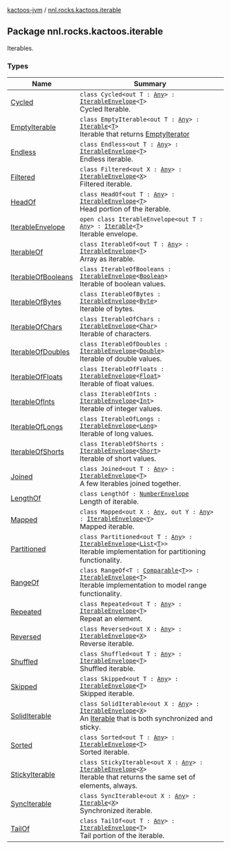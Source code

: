 [kactoos-jvm](../index.md) / [nnl.rocks.kactoos.iterable](./index.md)

## Package nnl.rocks.kactoos.iterable

Iterables.

### Types

| Name | Summary |
|---|---|
| [Cycled](-cycled/index.md) | `class Cycled<out T : `[`Any`](https://kotlinlang.org/api/latest/jvm/stdlib/kotlin/-any/index.html)`> : `[`IterableEnvelope`](-iterable-envelope/index.md)`<`[`T`](-cycled/index.md#T)`>`<br>Cycled Iterable. |
| [EmptyIterable](-empty-iterable/index.md) | `class EmptyIterable<out T : `[`Any`](https://kotlinlang.org/api/latest/jvm/stdlib/kotlin/-any/index.html)`> : `[`Iterable`](https://kotlinlang.org/api/latest/jvm/stdlib/kotlin.collections/-iterable/index.html)`<`[`T`](-empty-iterable/index.md#T)`>`<br>Iterable that returns [EmptyIterator](../nnl.rocks.kactoos.iterator/-empty-iterator/index.md) |
| [Endless](-endless/index.md) | `class Endless<out T : `[`Any`](https://kotlinlang.org/api/latest/jvm/stdlib/kotlin/-any/index.html)`> : `[`IterableEnvelope`](-iterable-envelope/index.md)`<`[`T`](-endless/index.md#T)`>`<br>Endless iterable. |
| [Filtered](-filtered/index.md) | `class Filtered<out X : `[`Any`](https://kotlinlang.org/api/latest/jvm/stdlib/kotlin/-any/index.html)`> : `[`IterableEnvelope`](-iterable-envelope/index.md)`<`[`X`](-filtered/index.md#X)`>`<br>Filtered iterable. |
| [HeadOf](-head-of/index.md) | `class HeadOf<out T : `[`Any`](https://kotlinlang.org/api/latest/jvm/stdlib/kotlin/-any/index.html)`> : `[`IterableEnvelope`](-iterable-envelope/index.md)`<`[`T`](-head-of/index.md#T)`>`<br>Head portion of the iterable. |
| [IterableEnvelope](-iterable-envelope/index.md) | `open class IterableEnvelope<out T : `[`Any`](https://kotlinlang.org/api/latest/jvm/stdlib/kotlin/-any/index.html)`> : `[`Iterable`](https://kotlinlang.org/api/latest/jvm/stdlib/kotlin.collections/-iterable/index.html)`<`[`T`](-iterable-envelope/index.md#T)`>`<br>Iterable envelope. |
| [IterableOf](-iterable-of/index.md) | `class IterableOf<out T : `[`Any`](https://kotlinlang.org/api/latest/jvm/stdlib/kotlin/-any/index.html)`> : `[`IterableEnvelope`](-iterable-envelope/index.md)`<`[`T`](-iterable-of/index.md#T)`>`<br>Array as iterable. |
| [IterableOfBooleans](-iterable-of-booleans/index.md) | `class IterableOfBooleans : `[`IterableEnvelope`](-iterable-envelope/index.md)`<`[`Boolean`](https://kotlinlang.org/api/latest/jvm/stdlib/kotlin/-boolean/index.html)`>`<br>Iterable of boolean values. |
| [IterableOfBytes](-iterable-of-bytes/index.md) | `class IterableOfBytes : `[`IterableEnvelope`](-iterable-envelope/index.md)`<`[`Byte`](https://kotlinlang.org/api/latest/jvm/stdlib/kotlin/-byte/index.html)`>`<br>Iterable of bytes. |
| [IterableOfChars](-iterable-of-chars/index.md) | `class IterableOfChars : `[`IterableEnvelope`](-iterable-envelope/index.md)`<`[`Char`](https://kotlinlang.org/api/latest/jvm/stdlib/kotlin/-char/index.html)`>`<br>Iterable of characters. |
| [IterableOfDoubles](-iterable-of-doubles/index.md) | `class IterableOfDoubles : `[`IterableEnvelope`](-iterable-envelope/index.md)`<`[`Double`](https://kotlinlang.org/api/latest/jvm/stdlib/kotlin/-double/index.html)`>`<br>Iterable of double values. |
| [IterableOfFloats](-iterable-of-floats/index.md) | `class IterableOfFloats : `[`IterableEnvelope`](-iterable-envelope/index.md)`<`[`Float`](https://kotlinlang.org/api/latest/jvm/stdlib/kotlin/-float/index.html)`>`<br>Iterable of float values. |
| [IterableOfInts](-iterable-of-ints/index.md) | `class IterableOfInts : `[`IterableEnvelope`](-iterable-envelope/index.md)`<`[`Int`](https://kotlinlang.org/api/latest/jvm/stdlib/kotlin/-int/index.html)`>`<br>Iterable of integer values. |
| [IterableOfLongs](-iterable-of-longs/index.md) | `class IterableOfLongs : `[`IterableEnvelope`](-iterable-envelope/index.md)`<`[`Long`](https://kotlinlang.org/api/latest/jvm/stdlib/kotlin/-long/index.html)`>`<br>Iterable of long values. |
| [IterableOfShorts](-iterable-of-shorts/index.md) | `class IterableOfShorts : `[`IterableEnvelope`](-iterable-envelope/index.md)`<`[`Short`](https://kotlinlang.org/api/latest/jvm/stdlib/kotlin/-short/index.html)`>`<br>Iterable of short values. |
| [Joined](-joined/index.md) | `class Joined<out T : `[`Any`](https://kotlinlang.org/api/latest/jvm/stdlib/kotlin/-any/index.html)`> : `[`IterableEnvelope`](-iterable-envelope/index.md)`<`[`T`](-joined/index.md#T)`>`<br>A few Iterables joined together. |
| [LengthOf](-length-of/index.md) | `class LengthOf : `[`NumberEnvelope`](../nnl.rocks.kactoos.scalar/-number-envelope/index.md)<br>Length of iterable. |
| [Mapped](-mapped/index.md) | `class Mapped<out X : `[`Any`](https://kotlinlang.org/api/latest/jvm/stdlib/kotlin/-any/index.html)`, out Y : `[`Any`](https://kotlinlang.org/api/latest/jvm/stdlib/kotlin/-any/index.html)`> : `[`IterableEnvelope`](-iterable-envelope/index.md)`<`[`Y`](-mapped/index.md#Y)`>`<br>Mapped iterable. |
| [Partitioned](-partitioned/index.md) | `class Partitioned<out T : `[`Any`](https://kotlinlang.org/api/latest/jvm/stdlib/kotlin/-any/index.html)`> : `[`IterableEnvelope`](-iterable-envelope/index.md)`<`[`List`](https://kotlinlang.org/api/latest/jvm/stdlib/kotlin.collections/-list/index.html)`<`[`T`](-partitioned/index.md#T)`>>`<br>Iterable implementation for partitioning functionality. |
| [RangeOf](-range-of/index.md) | `class RangeOf<T : `[`Comparable`](https://kotlinlang.org/api/latest/jvm/stdlib/kotlin/-comparable/index.html)`<`[`T`](-range-of/index.md#T)`>> : `[`IterableEnvelope`](-iterable-envelope/index.md)`<`[`T`](-range-of/index.md#T)`>`<br>Iterable implementation to model range functionality. |
| [Repeated](-repeated/index.md) | `class Repeated<out T : `[`Any`](https://kotlinlang.org/api/latest/jvm/stdlib/kotlin/-any/index.html)`> : `[`IterableEnvelope`](-iterable-envelope/index.md)`<`[`T`](-repeated/index.md#T)`>`<br>Repeat an element. |
| [Reversed](-reversed/index.md) | `class Reversed<out X : `[`Any`](https://kotlinlang.org/api/latest/jvm/stdlib/kotlin/-any/index.html)`> : `[`IterableEnvelope`](-iterable-envelope/index.md)`<`[`X`](-reversed/index.md#X)`>`<br>Reverse iterable. |
| [Shuffled](-shuffled/index.md) | `class Shuffled<out T : `[`Any`](https://kotlinlang.org/api/latest/jvm/stdlib/kotlin/-any/index.html)`> : `[`IterableEnvelope`](-iterable-envelope/index.md)`<`[`T`](-shuffled/index.md#T)`>`<br>Shuffled iterable. |
| [Skipped](-skipped/index.md) | `class Skipped<out T : `[`Any`](https://kotlinlang.org/api/latest/jvm/stdlib/kotlin/-any/index.html)`> : `[`IterableEnvelope`](-iterable-envelope/index.md)`<`[`T`](-skipped/index.md#T)`>`<br>Skipped iterable. |
| [SolidIterable](-solid-iterable/index.md) | `class SolidIterable<out X : `[`Any`](https://kotlinlang.org/api/latest/jvm/stdlib/kotlin/-any/index.html)`> : `[`IterableEnvelope`](-iterable-envelope/index.md)`<`[`X`](-solid-iterable/index.md#X)`>`<br>An [Iterable](https://kotlinlang.org/api/latest/jvm/stdlib/kotlin.collections/-iterable/index.html) that is both synchronized and sticky. |
| [Sorted](-sorted/index.md) | `class Sorted<out T : `[`Any`](https://kotlinlang.org/api/latest/jvm/stdlib/kotlin/-any/index.html)`> : `[`IterableEnvelope`](-iterable-envelope/index.md)`<`[`T`](-sorted/index.md#T)`>`<br>Sorted iterable. |
| [StickyIterable](-sticky-iterable/index.md) | `class StickyIterable<out X : `[`Any`](https://kotlinlang.org/api/latest/jvm/stdlib/kotlin/-any/index.html)`> : `[`IterableEnvelope`](-iterable-envelope/index.md)`<`[`X`](-sticky-iterable/index.md#X)`>`<br>Iterable that returns the same set of elements, always. |
| [SyncIterable](-sync-iterable/index.md) | `class SyncIterable<out X : `[`Any`](https://kotlinlang.org/api/latest/jvm/stdlib/kotlin/-any/index.html)`> : `[`Iterable`](https://kotlinlang.org/api/latest/jvm/stdlib/kotlin.collections/-iterable/index.html)`<`[`X`](-sync-iterable/index.md#X)`>`<br>Synchronized iterable. |
| [TailOf](-tail-of/index.md) | `class TailOf<out T : `[`Any`](https://kotlinlang.org/api/latest/jvm/stdlib/kotlin/-any/index.html)`> : `[`IterableEnvelope`](-iterable-envelope/index.md)`<`[`T`](-tail-of/index.md#T)`>`<br>Tail portion of the iterable. |
